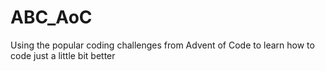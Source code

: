 # ABC_AoC
Using the popular coding challenges from Advent of Code to learn how to code just a little bit better
